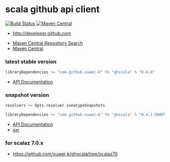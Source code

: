 # scala github api client

[![Build Status](https://secure.travis-ci.org/xuwei-k/ghscala.png)](http://travis-ci.org/xuwei-k/ghscala)
[![Maven Central](https://maven-badges.herokuapp.com/maven-central/com.github.xuwei-k/ghscala_2.11/badge.svg)](https://maven-badges.herokuapp.com/maven-central/com.github.xuwei-k/ghscala_2.11)


* http://developer.github.com


- [Maven Central Repository Search](http://search.maven.org/#search%7Cga%7C1%7Cg%3A%22com.github.xuwei-k%22%20AND%20a%3A%22ghscala_2.11%22)
- [Maven Central](http://repo1.maven.org/maven2/com/github/xuwei-k/)


### latest stable version

```scala
libraryDependencies += "com.github.xuwei-k" %% "ghscala" % "0.4.0"
```

- [API Documentation](https://oss.sonatype.org/service/local/repositories/releases/archive/com/github/xuwei-k/ghscala_2.10/0.4.0/ghscala_2.10-0.4.0-javadoc.jar/!/index.html)


### snapshot version

```scala
resolvers += Opts.resolver.sonatypeSnapshots

libraryDependencies += "com.github.xuwei-k" %% "ghscala" % "0.4.1-SNAPSHOT"
```

- [API Documentation](https://oss.sonatype.org/service/local/repositories/snapshots/archive/com/github/xuwei-k/ghscala_2.10/0.4.1-SNAPSHOT/ghscala_2.10-0.4.1-SNAPSHOT-javadoc.jar/!/index.html)
- [sxr](https://oss.sonatype.org/service/local/repositories/snapshots/archive/com/github/xuwei-k/ghscala_2.10/0.4.1-SNAPSHOT/ghscala_2.10-0.4.1-SNAPSHOT-sxr.jar/!/index.html)


### for scalaz 7.0.x
- <https://github.com/xuwei-k/ghscala/tree/scalaz70>
